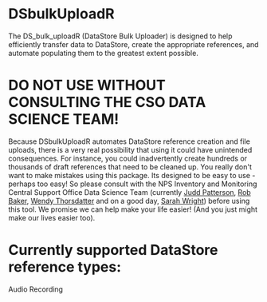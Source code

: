# DSbulkUploadR
The DS_bulk_uploadR (DataStore Bulk Uploader) is designed to help efficiently transfer data to DataStore, create the appropriate references, and automate populating them to the greatest extent possible.

# DO NOT USE WITHOUT CONSULTING THE CSO DATA SCIENCE TEAM!
Because DSbulkUploadR automates DataStore reference creation and file uploads, there is a very real possibility that using it could have unintended consequences. For instance, you could inadvertently create hundreds or thousands of draft references that need to be cleaned up. You really don't want to make mistakes using this package. Its designed to be easy to use - perhaps too easy! So please consult with the NPS Inventory and Monitoring Central Support Office Data Science Team (currently [Judd Patterson](mailto:judd_patterson@nps.gov), [Rob Baker](mailto:robert_baker@nps.gov), [Wendy Thorsdatter](mailto:Wendy_Thorsdatter@nps.gov) and on a good day, [Sarah Wright](mailto:sarah_wright@nps.gov)) before using this tool. We promise we can help make your life easier! (And you just might make our lives easier too).

# Currently supported DataStore reference types:
Audio Recording
